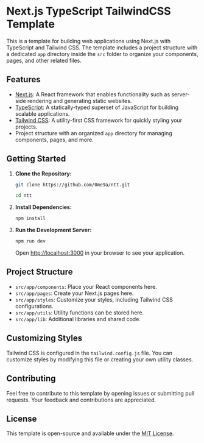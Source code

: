 # Next.js TypeScript TailwindCSS Template

This is a template for building web applications using Next.js with TypeScript and Tailwind CSS. The template includes a project structure with a dedicated `app` directory inside the `src` folder to organize your components, pages, and other related files.

## Features

- [Next.js](https://nextjs.org/): A React framework that enables functionality such as server-side rendering and generating static websites.
- [TypeScript](https://www.typescriptlang.org/): A statically-typed superset of JavaScript for building scalable applications.
- [Tailwind CSS](https://tailwindcss.com/): A utility-first CSS framework for quickly styling your projects.
- Project structure with an organized `app` directory for managing components, pages, and more.

## Getting Started

1. **Clone the Repository:**

   ```bash
   git clone https://github.com/0me9a/ntt.git

   cd ntt
   ```

2. **Install Dependencies:**

   ```bash
   npm install
   ```

3. **Run the Development Server:**

   ```bash
   npm run dev
   ```

   Open [http://localhost:3000](http://localhost:3000) in your browser to see your application.

## Project Structure

- `src/app/components`: Place your React components here.
- `src/app/pages`: Create your Next.js pages here.
- `src/app/styles`: Customize your styles, including Tailwind CSS configurations.
- `src/app/utils`: Utility functions can be stored here.
- `src/app/lib`: Additional libraries and shared code.

## Customizing Styles

Tailwind CSS is configured in the `tailwind.config.js` file. You can customize styles by modifying this file or creating your own utility classes.

## Contributing

Feel free to contribute to this template by opening issues or submitting pull requests. Your feedback and contributions are appreciated.

## License

This template is open-source and available under the [MIT License](LICENSE).